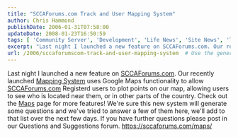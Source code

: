 ```yaml
---
title: "SCCAForums.com Track and User Mapping System"
author: Chris Hammond
publishDate: 2006-01-31T07:58:00
updateDate: 2008-01-23T16:50:59
tags: [ 'Community Server', 'Development', 'Life News', 'Site News', 'Technology' ]
excerpt: "Last night I launched a new feature on SCCAForums.com. Our recently launched Mapping System uses Google Maps functionality to allow SCCAForums.com Registerd users to plot points on our map, allowing users to see who is located near them, or in other parts of the country. Check out the Maps page for more features! We're sure this new system will generate some questions and we've tried to answer a few of them here, we'll add to that list over the next few days. If you have further questions please post in our Questions and Suggestions forum. https://sccaforums.com/maps/..."
url: /2006/sccaforumscom-track-and-user-mapping-system  # Use the generated URL with year
---
```

<P>Last night I launched a new feature on <A href="https://sccaforums.com/maps/">SCCAForums.com</A>. Our recently launched <A href="https://sccaforums.com/maps/">Mapping System</A> uses Google Maps functionality to allow <A href="https://sccaforums.com/">SCCAForums.com</A> Registerd users to plot points on our map, allowing users to see who is located near them, or in other parts of the country. Check out the <A href="https://sccaforums.com/maps/">Maps</A> page for more features! We're sure this new system will generate some questions and we've tried to answer a few of them here, we'll add to that list over the next few days. If you have further questions please post in our Questions and Suggestions forum. <A href="https://sccaforums.com/maps/">https://sccaforums.com/maps/</A> </P> <P>&nbsp;</P>
